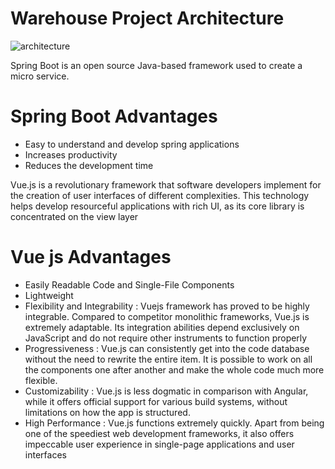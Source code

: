 # Warehouse Project Architecture

![architecture](https://user-images.githubusercontent.com/24814664/197529568-e17103f8-0c37-4732-bad7-407fa36048f4.jpeg)

Spring Boot is an open source Java-based framework used to create a micro service.

# Spring Boot Advantages
 * Easy to understand and develop spring applications
 * Increases productivity 
 * Reduces the development time

Vue.js is a revolutionary framework that software developers implement for the creation of user interfaces of different complexities. This technology helps develop resourceful applications with rich UI, as its core library is concentrated on the view layer

# Vue js Advantages
 * Easily Readable Code and Single-File Components 
 * Lightweight
 * Flexibility and Integrability : Vuejs framework has proved to be highly integrable. Compared to competitor monolithic frameworks, Vue.js is extremely adaptable. Its integration abilities depend exclusively on JavaScript and do not require other instruments to function properly
 * Progressiveness : Vue.js can consistently get into the code database without the need to rewrite the entire item. It is possible to work on all the components one after another and make the whole code much more flexible.
 * Customizability : Vue.js is less dogmatic in comparison with Angular, while it offers official support for various build systems, without limitations on how the app is structured.
 * High Performance : Vue.js functions extremely quickly. Apart from being one of the speediest web development frameworks, it also offers impeccable user experience in single-page applications and user interfaces
 
 


 
 
